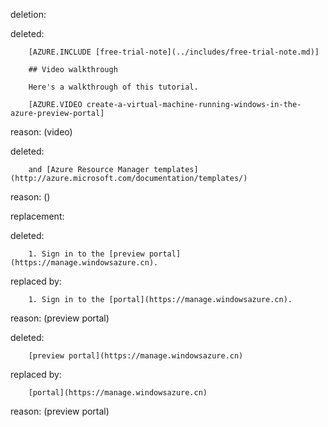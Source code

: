 deletion:

deleted:

		[AZURE.INCLUDE [free-trial-note](../includes/free-trial-note.md)]
		
		## Video walkthrough
		
		Here's a walkthrough of this tutorial.
		
		[AZURE.VIDEO create-a-virtual-machine-running-windows-in-the-azure-preview-portal]

reason: (video)

deleted:

		and [Azure Resource Manager templates](http://azure.microsoft.com/documentation/templates/)

reason: ()

replacement:

deleted:

		1. Sign in to the [preview portal](https://manage.windowsazure.cn).

replaced by:

		1. Sign in to the [portal](https://manage.windowsazure.cn).

reason: (preview portal)

deleted:

		[preview portal](https://manage.windowsazure.cn)

replaced by:

		[portal](https://manage.windowsazure.cn)

reason: (preview portal)

